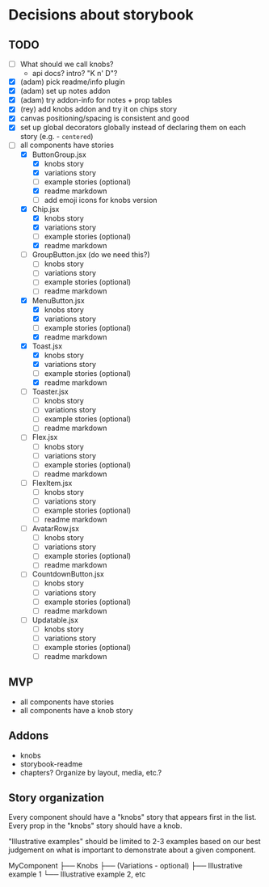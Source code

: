 # Decisions about storybook

## TODO

- [ ] What should we call knobs?
  - api docs? intro? "K n' D"?
- [x] (adam) pick readme/info plugin
- [x] (adam) set up notes addon
- [x] (adam) try addon-info for notes + prop tables
- [x] (rey) add knobs addon and try it on chips story
- [x] canvas positioning/spacing is consistent and good
- [x] set up global decorators globally instead of declaring them on each story (e.g. - `centered`)
- [ ] all components have stories
  - [x] ButtonGroup.jsx
    - [x] knobs story
    - [x] variations story
    - [ ] example stories (optional)
    - [x] readme markdown
    - [ ] add emoji icons for knobs version
  - [x] Chip.jsx
    - [x] knobs story
    - [x] variations story
    - [ ] example stories (optional)
    - [x] readme markdown
  - [ ] GroupButton.jsx (do we need this?)
    - [ ] knobs story
    - [ ] variations story
    - [ ] example stories (optional)
    - [ ] readme markdown
  - [x] MenuButton.jsx
    - [x] knobs story
    - [x] variations story
    - [ ] example stories (optional)
    - [x] readme markdown
  - [x] Toast.jsx
    - [x] knobs story
    - [x] variations story
    - [ ] example stories (optional)
    - [x] readme markdown
  - [ ] Toaster.jsx
    - [ ] knobs story
    - [ ] variations story
    - [ ] example stories (optional)
    - [ ] readme markdown
  - [ ] Flex.jsx
    - [ ] knobs story
    - [ ] variations story
    - [ ] example stories (optional)
    - [ ] readme markdown
  - [ ] FlexItem.jsx
    - [ ] knobs story
    - [ ] variations story
    - [ ] example stories (optional)
    - [ ] readme markdown
  - [ ] AvatarRow.jsx
    - [ ] knobs story
    - [ ] variations story
    - [ ] example stories (optional)
    - [ ] readme markdown
  - [ ] CountdownButton.jsx
    - [ ] knobs story
    - [ ] variations story
    - [ ] example stories (optional)
    - [ ] readme markdown
  - [ ] Updatable.jsx
    - [ ] knobs story
    - [ ] variations story
    - [ ] example stories (optional)
    - [ ] readme markdown

## MVP
- all components have stories
- all components have a knob story

## Addons

- knobs
- storybook-readme
- chapters? Organize by layout, media, etc.?

## Story organization

Every component should have a "knobs" story that appears first in the list.
Every prop in the "knobs" story should have a knob.

"Illustrative examples" should be limited to 2-3 examples based on our best judgement on
what is important to demonstrate about a given component.

MyComponent
├── Knobs
├── (Variations - optional)
├── Illustrative example 1
└── Illustrative example 2, etc


